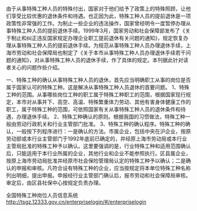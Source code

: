 由于从事特殊工种人员的特殊付出，国家对于他们给予了政策上的特殊照顾，让他们享受比较优惠的退休条件和待遇。也正因为此，特殊工种人员的提前退休是一项政策性非常强的工作。为制止一些企业的违法操作，国家曾经明令一度暂停办理从事特殊工种人员的提前退休手续。1999年3月，国家劳动和社会保障部发布了《关于制止和纠正违反国家规定办理企业职工提前退休有关问题的通知》，规定恢复办理从事特殊工种人员的提前退休手续。为规范从事特殊工种人员办理退休手续，上海市劳动和社会保障局也制定了《关于本市从事特殊工种人员办理退休手续若干问题的通知》，对从事特殊工种人员的退休手续，作了具体的规定。本刊据此针对读者关心的问题作些介绍。

一、特殊工种的确认从事特殊工种人员的退休，首先应当明确职工从事的岗位是否属于国家认可的特殊工种。这是解决从事特殊工种人员退休的首要问题。
1、特殊工种的范围。从事哪些岗位工种的职工属于特殊工种职工的范围，根据国家现行规定，本市对从事井下、高空、高温、特殊繁重体力劳动、其他有害身体健康工作的职工，属于特殊工种的范围，可依照国家有关从事特殊工种人员的退休条件和待遇，办理退休手续。
2、特殊工种确认的原则。根据我国的习惯做法，特殊工种一般由劳动行政机关和行业主管部门批准。
3、特殊工种的确认程序。特殊工种的确认，一般按下列程序进行：一是确认的方法。市属企业，包括中央在沪企业，按原劳动部或本行业主管部门于1992年底前已确定的，并经原上海市劳动局或本行业主管局批准的特殊工种予以确认。这里要强调的是，行业特殊工种和适用范围确认后，只能适用于本行业所属的企业，其他行业和企业不能参照执行。区县属企业，按原上海市劳动局批准并经原市社会保险管理局认定的特殊工种予以确认；二是确认的申报和审核。凡符合设有特殊工种的企业，应当按规定将本单位特殊工种名称列出明细，提出申报。申报经行业主管部门确认后，报市劳动和社会保障局审核。审定后，由区县社保中心按规定负责办理。


全国特殊工种岗位人员信息系统 http://tsgz.12333.gov.cn/enterpriselogin/#/enterpriselogin
